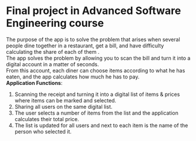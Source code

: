 # Final project in Advanced Software Engineering course<br/>
The purpose of the app is to solve the problem that arises when several people dine together in a restaurant, get a bill, and have difficulty calculating the share of each of them .<br/> 
The app solves the problem by allowing you to scan the bill and turn it into a digital account in a matter of seconds.<br/> 
From this account, each diner can choose items according to what he has eaten, and the app calculates how much he has to pay.<br/> 
**Application Functions**:
1. Scanning the receipt and turning it into a digital list of items & prices where items can be marked and selected.
2. Sharing all users on the same digital list.
3. The user selects a number of items from the list and the application calculates their total price.
4. The list is updated for all users and next to each item is the name of the person who selected it.